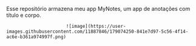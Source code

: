 Esse repositório armazena meu app MyNotes, um app de anotações com título e corpo.



                          ![image](https://user-images.githubusercontent.com/11887846/179074250-841e7d97-5c56-4f14-ac6e-b361a974997f.png)



